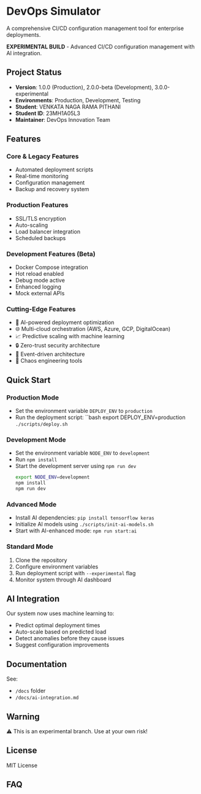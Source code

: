 # DevOps Simulator

A comprehensive CI/CD configuration management tool for enterprise deployments.

**EXPERIMENTAL BUILD** - Advanced CI/CD configuration management with AI integration.

## Project Status
- **Version**: 1.0.0 (Production), 2.0.0-beta (Development), 3.0.0-experimental  
- **Environments**: Production, Development, Testing  
- **Student**: VENKATA NAGA RAMA PITHANI  
- **Student ID**: 23MH1A05L3  
- **Maintainer**: DevOps Innovation Team  

## Features

### Core & Legacy Features
- Automated deployment scripts  
- Real-time monitoring  
- Configuration management  
- Backup and recovery system  

### Production Features
- SSL/TLS encryption  
- Auto-scaling  
- Load balancer integration  
- Scheduled backups  

### Development Features (Beta)
- Docker Compose integration  
- Hot reload enabled  
- Debug mode active  
- Enhanced logging  
- Mock external APIs  

### Cutting-Edge Features
- 🤖 AI-powered deployment optimization  
- 🌐 Multi-cloud orchestration (AWS, Azure, GCP, DigitalOcean)  
- 📈 Predictive scaling with machine learning  
- 🔒 Zero-trust security architecture  
- 🌊 Event-driven architecture  
- 🎯 Chaos engineering tools  

## Quick Start

### Production Mode
- Set the environment variable `DEPLOY_ENV` to `production`
- Run the deployment script: 
	``bash
	export DEPLOY_ENV=production 
	`./scripts/deploy.sh`  

### Development Mode
- Set the environment variable `NODE_ENV` to `development`  
- Run `npm install`  
- Start the development server using `npm run dev`
	```bash
	export NODE_ENV=development
	npm install
	npm run dev  

### Advanced Mode
- Install AI dependencies: `pip install tensorflow keras`  
- Initialize AI models using `./scripts/init-ai-models.sh`  
- Start with AI-enhanced mode: `npm run start:ai`  

### Standard Mode
1. Clone the repository  
2. Configure environment variables  
3. Run deployment script with `--experimental` flag  
4. Monitor system through AI dashboard  

## AI Integration
Our system now uses machine learning to:  
- Predict optimal deployment times  
- Auto-scale based on predicted load  
- Detect anomalies before they cause issues  
- Suggest configuration improvements  

## Documentation
See:  
- `/docs` folder  
- `/docs/ai-integration.md`  

## Warning
⚠️ This is an experimental branch. Use at your own risk!  

## License
MIT License
## FAQ
